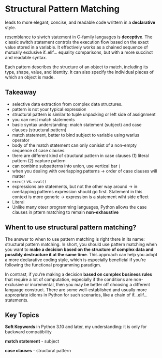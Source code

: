 # Structural Pattern Matching


leads to more elegant, concise, and readable code writtern in a **declarative** style.

resemblance to siwtch statement in C-family languages is **deceptive**. The classic switch statement controls the execution flow based on the exact value stored in a variable. It effectively works as a chained sequence of mutually exclusive if..elif... equality comparisons, but with a more succinct and readable syntax.

Each pattern describes the structure of an object to match, including its type, shape, value, and identity. It can also specify the individual pieces of which an object is made.


## Takeaway

- selective data extraction from complex data structures.
- pattern is not your typical expression
- structural pattern is similar to tuple unpacking or left side of assignment
- you can nest match statements
- basic syntax understanding: match statement (subject) and case clauses (structural pattern)
- match statement, better to bind subject to variable using warlus operator
- body of the match statement can only conisist of a non-empty sequence of case clauses
- there are different kind of structural pattern in case clauses (1) literal pattern (2) capture pattern
- can combine subpatterns into union, use vertical bar `|`
- when you dealing with overlapping patterns -> order of case clauses will matter
- `exec()` vs. `eval()`
- expressions are statements, but not the other way around -> in overlapping patterns expression should go first. Statement in this context is more generic -> expression is a statement wiht side effect
- Literal
- Unlike many oteer programming languages, Python allows the case clauses in pttern matching to remain **non-exhaustive**

## Whent to use structural pattern matching?
The answer to when to use pattern matching is right there in its name: structural pattern matching. In short, you should use pattern matching when you want to **make a decision based on the structure of complex data and possibly destructure it at the same time**. This approach can help you adopt a more declarative coding style, which is especially beneficial if you’re following the functional programming paradigm.

In contrast, if you’re making a decision **based on complex business rules** that require a lot of computation, especially if the conditions are non-exclusive or incremental, then you may be better off choosing a different language construct. There are some well-established and usually more appropriate idioms in Python for such scenarios, like a chain of if...elif... statements.

## Key Topics

**Soft Keywords** in Python 3.10 and later, my understanding: it is only for backward compatibility

**match statement** - subject

**case clauses** - structural pattern